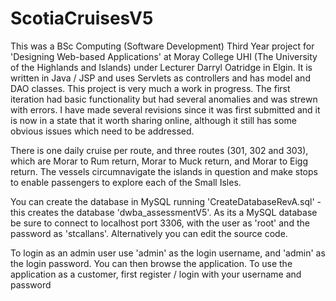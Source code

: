 # ScotiaCruisesV5
This was a BSc Computing (Software Development) Third Year project for 'Designing Web-based Applications' 
at Moray College UHI (The University of the Highlands and Islands) under Lecturer Darryl Oatridge in Elgin.
It is written in Java / JSP and uses Servlets as controllers and has model and DAO classes. 
This project is very much a work in progress. The first iteration had basic functionality but had several 
anomalies and was strewn with errors. I have made several revisions since it was first submitted and it is 
now in a state that it worth sharing online, although it still has some obvious issues which need to be addressed.
 
There is one daily cruise per route, and three routes (301, 302 and 303), which are Morar to Rum return, Morar to Muck return, and Morar
to Eigg return. The vessels circumnavigate the islands in question and make stops to enable passengers to explore each of the Small Isles.

You can create the database in MySQL running 'CreateDatabaseRevA.sql' - this creates the database 'dwba_assessmentV5'. 
As its a MySQL database be sure to connect to localhost port 3306, with the user as 'root' and the password as 'stcallans'.
Alternatively you can edit the source code.

To login as an admin user use 'admin' as the login username, and 'admin' as the login password. You can then 
browse the application. To use the application as a customer, first register / login with your username and password
